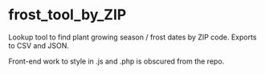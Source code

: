 # frost_tool_by_ZIP
Lookup tool to find plant growing season / frost dates by ZIP code. Exports to CSV and JSON.

Front-end work to style in .js and .php is obscured from the repo.
